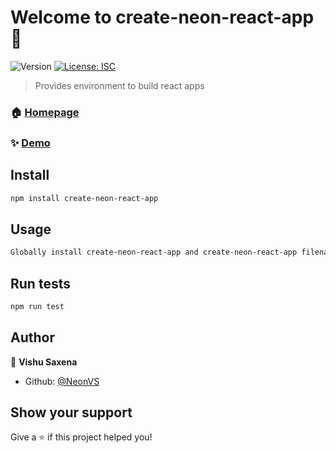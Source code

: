 # Welcome to create-neon-react-app 👋
![Version](https://img.shields.io/badge/version-1.0.0-blue.svg?cacheSeconds=2592000)
[![License: ISC](https://img.shields.io/badge/License-ISC-yellow.svg)](#)

> Provides environment to build react apps

### 🏠 [Homepage](https://github.com/NeonVS/create-neon-react-app/)

### ✨ [Demo](https://github.com/NeonVS/create-neon-react-app/)

## Install

```sh
npm install create-neon-react-app
```

## Usage

```sh
Globally install create-neon-react-app and create-neon-react-app filename to start.Dont't foget to run npm install to install node dependencies!
```

## Run tests

```sh
npm run test
```

## Author

👤 **Vishu Saxena**

* Github: [@NeonVS](https://github.com/NeonVS)

## Show your support

Give a ⭐️ if this project helped you!




